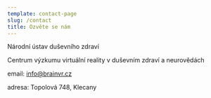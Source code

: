 ```yaml
---
template: contact-page
slug: /contact
title: Ozvěte se nám
---
```

Národní ústav duševního zdraví

Centrum výzkumu virtuální reality v duševním zdraví a neurovědách

email:  info@brainvr.cz

adresa: Topolová 748, Klecany
